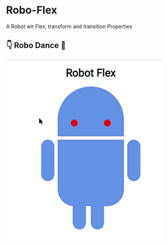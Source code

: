 # Robo-Flex

A Robot wit Flex, transform and transition Properties

## 👇 Robo Dance 🕺

<img src ="robb.gif" width="426" height="494">
